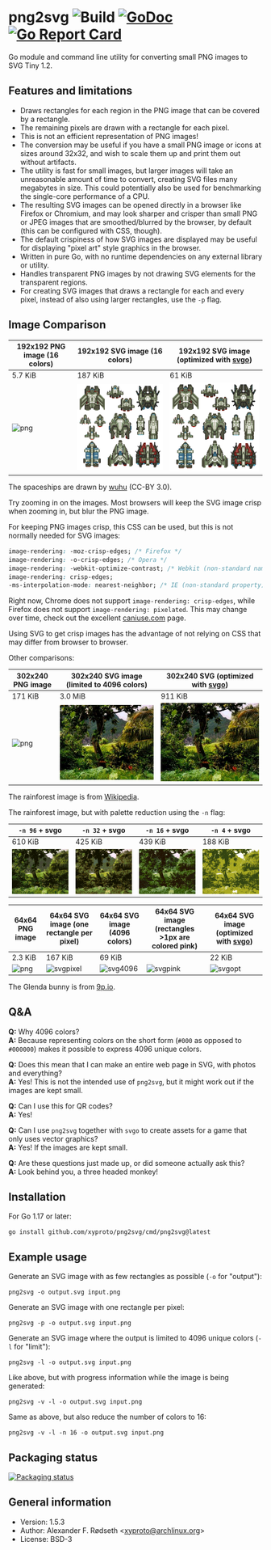 # png2svg ![Build](https://github.com/xyproto/png2svg/workflows/Build/badge.svg) [![GoDoc](https://godoc.org/github.com/xyproto/png2svg?status.svg)](http://godoc.org/github.com/xyproto/png2svg) [![Go Report Card](https://goreportcard.com/badge/github.com/xyproto/png2svg)](https://goreportcard.com/report/github.com/xyproto/png2svg)

Go module and command line utility for converting small PNG images to SVG Tiny 1.2.

## Features and limitations

* Draws rectangles for each region in the PNG image that can be covered by a rectangle.
* The remaining pixels are drawn with a rectangle for each pixel.
* This is not an efficient representation of PNG images!
* The conversion may be useful if you have a small PNG image or icons at sizes around 32x32, and wish to scale them up and print them out without artifacts.
* The utility is fast for small images, but larger images will take an unreasonable amount of time to convert, creating SVG files many megabytes in size. This could potentially also be used for benchmarking the single-core performance of a CPU.
* The resulting SVG images can be opened directly in a browser like Firefox or Chromium, and may look sharper and crisper than small PNG or JPEG images that are smoothed/blurred by the browser, by default (this can be configured with CSS, though).
* The default crispiness of how SVG images are displayed may be useful for displaying "pixel art" style graphics in the browser.
* Written in pure Go, with no runtime dependencies on any external library or utility.
* Handles transparent PNG images by not drawing SVG elements for the transparent regions.
* For creating SVG images that draws a rectangle for each and every pixel, instead of also using larger rectangles, use the `-p` flag.

## Image Comparison

| 192x192 PNG image (16 colors) | 192x192 SVG image (16 colors)  | 192x192 SVG image (optimized with [svgo](https://github.com/svg/svgo)) |
| ----------------------------- | ------------------------------ | ---------------------------------------------------------------------- |
| 5.7 KiB                       | 187 KiB                        | 61 KiB                                                                 |
| ![png](img/spaceships.png)    | ![svg](img/spaceships4096.svg) | ![svgopt](img/spaceships_opt.svg)                                      |

The spaceships are drawn by [wuhu](https://opengameart.org/content/spaceships-1) (CC-BY 3.0).

Try zooming in on the images. Most browsers will keep the SVG image crisp when zooming in, but blur the PNG image.

For keeping PNG images crisp, this CSS can be used, but this is not normally needed for SVG images:

```css
image-rendering: -moz-crisp-edges; /* Firefox */
image-rendering: -o-crisp-edges; /* Opera */
image-rendering: -webkit-optimize-contrast; /* Webkit (non-standard naming) */
image-rendering: crisp-edges;
-ms-interpolation-mode: nearest-neighbor; /* IE (non-standard property) */
```

Right now, Chrome does not support `image-rendering: crisp-edges`, while Firefox does not support `image-rendering: pixelated`. This may change over time, check out the excellent [caniuse.com](https://caniuse.com/css-crisp-edges) page.

Using SVG to get crisp images has the advantage of not relying on CSS that may differ from browser to browser.

Other comparisons:

| 302x240 PNG image          | 302x240 SVG image (limited to 4096 colors)  | 302x240 SVG (optimized with [svgo](https://github.com/svg/svgo)) |
| -------------------------- | ------------------------------------------- | ---------------------------------------------------------------- |
| 171 KiB                    | 3.0 MiB                                     | 911 KiB                                                          |
| ![png](img/rainforest.png) | ![svg](img/rainforest4096.svg)              | ![svgopt](img/rainforest_opt.svg)                                |

The rainforest image is from [Wikipedia](https://en.wikipedia.org/wiki/Landscape).

The rainforest image, but with palette reduction using the `-n` flag:

| `-n 96` + svgo                       | `-n 32` + svgo                       | `-n 16` + svgo                       | `-n 4` + svgo                        |
| ------------------------------------ | ------------------------------------ | ------------------------------------ | ------------------------------------ |
| 610 KiB                              | 425 KiB                              | 439 KiB                              | 188 KiB                              |
| ![96 colors](img/rainforest_96c.svg) | ![32 colors](img/rainforest_32c.svg) | ![16 colors](img/rainforest_16c.svg) | ![4 colors](img/rainforest_4c.svg)   |

| 64x64 PNG image        | 64x64 SVG image (one rectangle per pixel) | 64x64 SVG image (4096 colors)  | 64x64 SVG image (rectangles >1px are colored pink) | 64x64 SVG image (optimized with [svgo](https://github.com/svg/svgo)) |
| ---------------------- | ----------------------------------------- | ------------------------------ | -------------------------------------------------- | -------------------------------------------------------------------- |
| 2.3 KiB                | 167 KiB                                   | 69 KiB                         |                                                    | 22 KiB                                                               |
| ![png](img/glenda.png) | ![svgpixel](img/glenda_singlepixel.svg)   | ![svg4096](img/glenda4096.svg) | ![svgpink](img/glenda_pink.svg)                    | ![svgopt](img/glenda_opt.svg)                                        |

The Glenda bunny is from [9p.io](https://9p.io/plan9/glenda.html).

## Q&A

**Q:** Why 4096 colors?<br>
**A:** Because representing colors on the short form (`#000` as opposed to `#000000`) makes it possible to express 4096 unique colors.

**Q:** Does this mean that I can make an entire web page in SVG, with photos and everything?<br>
**A:** Yes! This is not the intended use of `png2svg`, but it might work out if the images are kept small.

**Q:** Can I use this for QR codes?<br>
**A:** Yes!

**Q:** Can I use `png2svg` together with `svgo` to create assets for a game that only uses vector graphics?<br>
**A:** Yes! If the images are kept small.

**Q:** Are these questions just made up, or did someone actually ask this?<br>
**A:** Look behind you, a three headed monkey!

## Installation

For Go 1.17 or later:

    go install github.com/xyproto/png2svg/cmd/png2svg@latest

## Example usage

Generate an SVG image with as few rectangles as possible (`-o` for "output"):

    png2svg -o output.svg input.png

Generate an SVG image with one rectangle per pixel:

    png2svg -p -o output.svg input.png

Generate an SVG image where the output is limited to 4096 unique colors (`-l` for "limit"):

    png2svg -l -o output.svg input.png

Like above, but with progress information while the image is being generated:

    png2svg -v -l -o output.svg input.png

Same as above, but also reduce the number of colors to 16:

    png2svg -v -l -n 16 -o output.svg input.png

## Packaging status

[![Packaging status](https://repology.org/badge/vertical-allrepos/png2svg.svg)](https://repology.org/project/png2svg/versions)

## General information

* Version: 1.5.3
* Author: Alexander F. Rødseth &lt;xyproto@archlinux.org&gt;
* License: BSD-3

